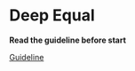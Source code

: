 # Deep Equal

**Read the guideline before start**

[Guideline](https://github.com/mate-academy/js_task-guideline/blob/master/README.md)

